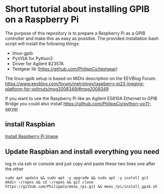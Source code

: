 # Short tutorial about installing GPIB on a Raspberry Pi

The purpose of this repository is to prepare a Raspberry Pi as a GPIB controller and make this as easy as possible. The provided installation bash script will install the following things:

- linux-gpib
- PyVISA for Python3
- Driver for Agilent 82357A
- Testgear lib (https://github.com/PhilippCo/testgear)

The linux-gpib setup is based on MiDis description on the EEVBlog Forum: https://www.eevblog.com/forum/metrology/raspberry-pi23-logging-platform-for-voltnuts/msg2008349/#msg2008349


If you want to use the Raspberry Pi like an Agilent E5810A Ethernet to GPIB Bridge you could also install https://github.com/PhilippCo/python-vxi11-server

## install Raspbian

[Install Raspberry Pi Image](install_image.md)

## Update Raspbian and install everything you need

log in via ssh or console and just copy and paste these two lines one after the other

```
sudo apt update && sudo apt -y upgrade && sudo apt -y install git
mkdir ~/repos && cd ~/repos && git clone https://github.com/PhilippCo/meas_rpi.git && meas_rpi/install_gpib.sh
```  


